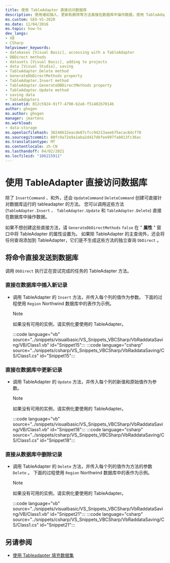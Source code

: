```yaml
---
title: 使用 TableAdapter 直接访问数据库
description: 使用诸如插入、更新和删除等方法直接在数据库中操作数据，使用 TableAdapter 直接访问数据库。
ms.custom: SEO-VS-2020
ms.date: 11/04/2016
ms.topic: how-to
dev_langs:
- VB
- CSharp
helpviewer_keywords:
- databases [Visual Basic], accessing with a TableAdapter
- DBDirect methods
- datasets [Visual Basic], adding to projects
- data [Visual Studio], saving
- TableAdapter.Delete method
- GenerateDbDirectMethods property
- TableAdapter.Insert method
- TableAdapter.GenerateDBDirectMethods property
- TableAdapter.Update method
- saving data
- TableAdapters
ms.assetid: 012c5924-91f7-4790-b2a6-f51402b7014b
author: ghogen
ms.author: ghogen
manager: jmartens
ms.workload:
- data-storage
ms.openlocfilehash: 30248632eacde07cfcc94213aeeb75ecac8dcf70
ms.sourcegitcommit: 80fc9a72e9a1aba2d417dbfee997fab013fc36ac
ms.translationtype: MT
ms.contentlocale: zh-CN
ms.lasthandoff: 04/02/2021
ms.locfileid: "106215911"
---
```

# <a name="directly-access-the-database-with-a-tableadapter"></a>使用 TableAdapter 直接访问数据库

除了 `InsertCommand` 、和外，还会 `UpdateCommand` `DeleteCommand` 创建可直接针对数据库运行的 tableadapter 的方法。 您可以调用这些方法 (`TableAdapter.Insert` 、 `TableAdapter.Update` 和 `TableAdapter.Delete`) 直接在数据库中操作数据。

如果不想创建这些直接方法，请 `GenerateDbDirectMethods` `false` 在 " **属性** " 窗口中将 TableAdapter 的属性设置为。 如果除 TableAdapter 的主查询外，还会将任何查询添加到 TableAdapter，它们是不生成这些方法的独立查询 `DbDirect` 。

## <a name="send-commands-directly-to-a-database"></a>将命令直接发送到数据库

调用 `DbDirect` 执行正在尝试完成的任务的 TableAdapter 方法。

### <a name="to-insert-new-records-directly-into-a-database"></a>直接在数据库中插入新记录

- 调用 TableAdapter 的 `Insert` 方法，并传入每个列的值作为参数。 下面的过程使用 `Region` Northwind 数据库中的表作为示例。

    > [!NOTE]
    > 如果没有可用的实例，请实例化要使用的 TableAdapter。

     :::code language="vb" source="../snippets/visualbasic/VS_Snippets_VBCSharp/VbRaddataSaving/VB/Class1.vb" id="Snippet15":::
     :::code language="csharp" source="../snippets/csharp/VS_Snippets_VBCSharp/VbRaddataSaving/CS/Class1.cs" id="Snippet15":::

### <a name="to-update-records-directly-in-a-database"></a>直接在数据库中更新记录

- 调用 TableAdapter 的 `Update` 方法，并传入每个列的新值和原始值作为参数。

    > [!NOTE]
    > 如果没有可用的实例，请实例化要使用的 TableAdapter。

     :::code language="vb" source="../snippets/visualbasic/VS_Snippets_VBCSharp/VbRaddataSaving/VB/Class1.vb" id="Snippet18":::
     :::code language="csharp" source="../snippets/csharp/VS_Snippets_VBCSharp/VbRaddataSaving/CS/Class1.cs" id="Snippet18":::

### <a name="to-delete-records-directly-from-a-database"></a>直接从数据库中删除记录

- 调用 TableAdapter 的 `Delete` 方法，并传入每个列的值作为方法的参数 `Delete` 。 下面的过程使用 `Region` Northwind 数据库中的表作为示例。

    > [!NOTE]
    > 如果没有可用的实例，请实例化要使用的 TableAdapter。

     :::code language="vb" source="../snippets/visualbasic/VS_Snippets_VBCSharp/VbRaddataSaving/VB/Class1.vb" id="Snippet21":::
     :::code language="csharp" source="../snippets/csharp/VS_Snippets_VBCSharp/VbRaddataSaving/CS/Class1.cs" id="Snippet21":::

## <a name="see-also"></a>另请参阅

- [使用 Tableadapter 填充数据集](../data-tools/fill-datasets-by-using-tableadapters.md)
